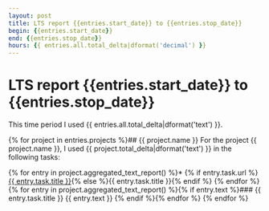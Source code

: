 ```yaml
---
layout: post
title: LTS report {{entries.start_date}} to {{entries.stop_date}}
begin: {{entries.start_date}}
end: {{entries.stop_date}}
hours: {{ entries.all.total_delta|dformat('decimal') }}
---
```


# LTS report {{entries.start_date}} to {{entries.stop_date}}

This time period I used {{ entries.all.total_delta|dformat('text') }}.

{% for project in entries.projects %}## {{ project.name }}
For the project {{ project.name }}, I used {{ project.total_delta|dformat('text') }} in the following tasks:

{% for entry in project.aggregated_text_report() %}* {% if entry.task.url %}[{{ entry.task.title }}]({{entry.task.url}}){% else %}{{ entry.task.title }}{% endif %}
{% endfor %}
{% for entry in project.aggregated_text_report() %}{% if entry.text %}### {{ entry.task.title }}
{{ entry.text }}
{% endif %}{% endfor %}
{% endfor %}
